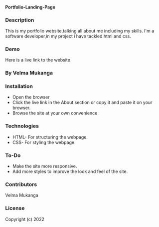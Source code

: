 #### Portfolio-Landing-Page

### Description
This is my portfolio website,talking all about me including my skills. I'm a software developer,in my project i have tackled html and css.

### Demo
Here is a live link to the website

### By Velma Mukanga

### Installation
* Open the browser
* Click the live link in the About section or copy it and paste it on your browser.
* Browse the site at your own convenience

### Technologies
* HTML- For structuring the webpage.
* CSS- For styling the webpage.

### To-Do
* Make the site more responsive.
* Add more styles to improve the look and feel of the site.

### Contributors
Velma Mukanga

### License
Copyright (c) 2022
